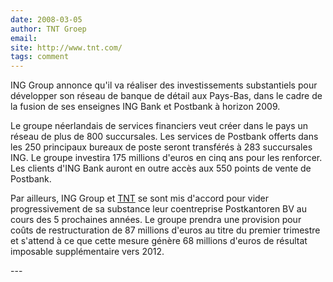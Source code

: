 ```yaml
---
date: 2008-03-05
author: TNT Groep
email: 
site: http://www.tnt.com/
tags: comment
---
```


<p>
 ING Group annonce qu'il va réaliser des investissements substantiels pour développer son réseau de banque de détail aux Pays-Bas, dans le cadre de la fusion de ses enseignes ING Bank et Postbank à horizon 2009.
</p><p>
Le groupe néerlandais de services financiers veut créer dans le pays un réseau de plus de 800 succursales. Les services de Postbank offerts dans les 250 principaux bureaux de poste seront transférés à 283 succursales ING. Le groupe investira 175 millions d'euros en cinq ans pour les renforcer. Les clients d'ING Bank auront en outre accès aux 550 points de vente de Postbank.
</p><p>
Par ailleurs, ING Group et <a href="http://blog.re/me-in-amsterdam/index.php/la-poste-prends-les-couleurs-d-halloween">TNT</a> se sont mis d'accord pour vider progressivement de sa substance leur coentreprise Postkantoren BV au cours des 5 prochaines années. Le groupe prendra une provision pour coûts de restructuration de 87 millions d'euros au titre du premier trimestre et s'attend à ce que cette mesure génère 68 millions d'euros de résultat imposable supplémentaire vers 2012.
</p>
---